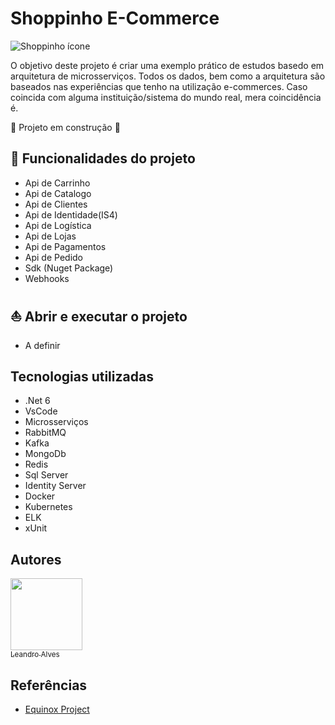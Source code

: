 # Shoppinho E-Commerce

![Shoppinho ícone](https://encrypted-tbn0.gstatic.com/images?q=tbn:ANd9GcRq5VwJqSkO4MByM03wYodhPFfBZZBB-2OtYUxhxx3wjnb2LwYP&s)

O objetivo deste projeto é criar uma exemplo prático de estudos basedo em arquitetura de microsserviços.
Todos os dados, bem como a arquitetura são baseados nas experiências que tenho na utilização e-commerces. Caso coincida com alguma instituição/sistema do mundo real, mera coincidência é.


:construction: Projeto em construção :construction:

## :hammer: Funcionalidades do projeto

- Api de Carrinho
- Api de Catalogo
- Api de Clientes
- Api de Identidade(IS4)
- Api de Logística
- Api de Lojas
- Api de Pagamentos
- Api de Pedido
- Sdk (Nuget Package)
- Webhooks

## :sailboat: Abrir e executar o projeto
- A definir

## Tecnologias utilizadas
- .Net 6
- VsCode
- Microsserviços
- RabbitMQ
- Kafka
- MongoDb
- Redis
- Sql Server
- Identity Server
- Docker
- Kubernetes
- ELK
- xUnit


## Autores
 [<img src="https://avatars.githubusercontent.com/u/24819158?v=4" width=115><br><sub>Leandro Alves</sub>](https://github.com/leandrodasilvaalves)   

## Referências
- [Equinox Project](https://github.com/EduardoPires/EquinoxProject)